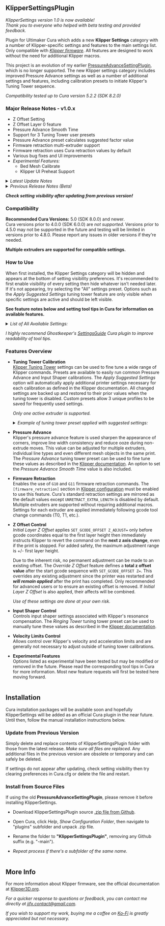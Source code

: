 ## KlipperSettingsPlugin

*KlipperSettings version 1.0 is now available!*<br/>
*Thank you to everyone who helped with beta testing and provided feedback.*

Plugin for Ultimaker Cura which adds a new **Klipper Settings** category with a number of Klipper-specific settings and features to the main settings list. Only compatible with [*Klipper firmware*](https://github.com/Klipper3d/klipper/). All features are designed to work without the need for additional Klipper macros.

This project is an evolution of my earlier [PressureAdvanceSettingPlugin](https://github.com/jjgraphix/PressureAdvanceSettingPlugin), which is no longer supported. The new Klipper settings category includes improved Pressure Advance settings as well as a number of additional settings and features, including calibration presets to initiate Klipper's Tuning Tower sequence.<br/>

*Compatibility tested up to Cura version 5.2.2 (SDK 8.2.0)*<br/>

### Major Release Notes - v1.0.x
- Z Offset Setting
- Z Offset Layer 0 feature
- Pressure Advance Smooth Time
- Support for 3 Tuning Tower user presets
- Pressure Advance preset calculates suggested factor value
- Firmware retraction multi-extruder support
- Firmware retraction uses Cura retraction values by default
- Various bug fixes and UI improvements
- *Experimental Features:*
  - Bed Mesh Calibrate
  - Klipper UI Preheat Support

<details><summary><em>Latest Update Notes</em></summary>
  <p><ul type="square">
    <li>Bug Fix v1.0.2</li>
      <ul type="disc">
        <li>Setting definition compatibility for older versions</li>
        <li>Fixed duplicate setting relations</li>
        <li>Fixed changing machines with preset settings enabled</li>
        <li>Smooth time not tied to pressure advance control</li>
        <li>Final warnings now combined into single message</li>
        <li>Minor fixes and setting cleanup</li>
      </ul>
  </ul></p>
</details>

<details><summary><em>Previous Release Notes (Beta)</em></summary>
  <p><ul type="square">
    <li>v0.8.0</li>
      <ul type="disc">
        <li>Compatibility for Cura version 5</li>
        <li>Adds new "Klipper Settings" category</li>
        <li>Adds Klipper velocity limit settings</li>
        <li>Pressure Advance supports per-object settings and multiple extruders</li>
        <li>Simplified Tuning Tower settings</li>
      </ul>
    <li>v0.9.0</li>
      <ul type="disc">
        <li>Adds Klipper category icon</li>
        <li>Firmware retraction settings</li>
        <li>Input shaper settings</li>
        <li>New presets feature for tuning tower:</li>
          <ul type="circle">
            <li>Pressure Advance preset</li>
            <li>Ringing Tower preset</li>
          </ul>
        <li>Improved descriptions and setting behavior</li>
        <li>Various bug fixes and improvements</li>
      </ul>
    <li>v0.9.1</li>
      <ul type="disc">
        <li>Fixed crashing in older Cura versions</li>
        <li>Custom icon now only enabled for Cura 5.0+</li>
        <li>Improved presets and backup behavior</li>
      </ul>
    <li>v0.9.2</li>
      <ul type="disc">
        <li>Fixed incorrect parameter in Pressure Advance Preset</li>
        <li>Preset layer height now suggested from nozzle size</li>
      </ul>
  </ul></p>
</details>

***Check setting visibility after updating from previous version!***

### Compatibility
**Recommended Cura Versions:** 5.0 (SDK 8.0.0) and newer.<br/>
Cura versions prior to 4.0.0 (SDK 6.0.0) are *not supported*. Versions prior to 4.5.0 may not be supported in the future and testing will be limited in versions prior to 4.8.0. Please report any issues in older versions if they're needed.

**Multiple extruders are supported for compatible settings.**

### How to Use
When first installed, the Klipper Settings category will be hidden and appears at the bottom of setting visibility preferences. It's recommended to first enable visibility of every setting then hide whatever isn't needed later. If it's not appearing, try selecting the "All" settings preset. Options such as the *Apply Suggested Settings* tuning tower feature are only visible when specific settings are active and should be left visible.

**See feature notes below and setting tool tips in Cura for information on available features.**

<details>
<summary><em>List of All Available Settings:</em></summary><br>
  <strong>Tool tips explain why some settings have negative values by default.</strong><br/><br/>

  ![image](https://github.com/jjgraphix/KlipperSettingsPlugin/blob/main/resources/images/examples/KSP_AllSettings_v1.0.PNG)
</details>

*I highly recommend Ghostkeeper's [SettingsGuide](https://github.com/Ghostkeeper/SettingsGuide) Cura plugin to improve readability of tool tips.*<br/>

### Features Overview
- **Tuning Tower Calibration**</br>
  [Klipper Tuning Tower](https://www.klipper3d.org/G-Codes.html#tuning_tower) settings can be used to fine tune a wide range of Klipper commands. Presets are available to easily run common Pressure Advance and Input Shaper calibrations. The *Apply Suggested Settings* option will automatically apply additional printer settings necessary for each calibration as defined in the Klipper documentation. All changed settings are backed up and restored to their prior values when the tuning tower is disabled. Custom presets allow 3 unique profiles to be saved for frequently used settings.
  
  *Only one active extruder is supported.*
  
  <details>
  <summary><em>Example of tuning tower preset applied with suggested settings:</em></summary><br><p>
  
    ![image](https://github.com/jjgraphix/KlipperSettingsPlugin/blob/main/resources/images/examples/KSP_Preset-ex1_v1.0.PNG)
  </p></details>

- **Pressure Advance**</br>
Klipper's pressure advance feature is used sharpen the appearance of corners, improve line width consistency and reduce ooze during non-extrude moves. This value can be adjusted for multiple extruders, individual line types and even different mesh objects in the same print. The *Pressure Advance* tuning tower preset can be used to fine tune these values as described in the [Klipper documentation](https://www.klipper3d.org/Pressure_Advance.html). An option to set the *Pressure Advance Smooth Time* value is also included.

- **Firmware Retraction**</br> 
Enables the use of <code>G10</code> and <code>G11</code> firmware retraction commands. The <code>[firmware_retraction]</code> section in [Klipper configuration](https://www.klipper3d.org/Config_Reference.html#firmware_retraction) must be enabled to use this feature. Cura's standard retraction settings are mirrored as the default values except <code>UNRETRACT_EXTRA_LENGTH</code> is disabled by default. Multiple extruders are supported without requiring additional macros. Settings for each extruder are applied immediately following gcode tool change commands (T0, T1, etc.).

- **Z Offset Control**</br>
  *Initial Layer Z Offset* applies <code>SET_GCODE_OFFSET Z_ADJUST=</code> only before gcode coordinates equal to the first layer height then immediately instructs Klipper to revert the command on the **next z axis change**, even if the print is stopped. For added safety, the maximum adjustment range is +/- first layer height.

  Due to the inherent risk, no permanent adjustment can be made to an existing offset. The *Override Z Offset* feature defines a <b>total z offset value</b> after the start gcode sequence with <code>SET_GCODE_OFFSET Z=</code>. This overrides any existing adjustment since the printer was restarted and ***will remain applied*** after the print has completed. Only recommended for advanced users or to ensure an existing offset is removed. If *Initial Layer Z Offset* is also applied, their affects will be combined.
  
  *Use of these settings are done at your own risk.*
  
- **Input Shaper Control**</br>
Controls input shaper settings associated with Klipper's resonance compensation. The *Ringing Tower* tuning tower preset can be used to manually tune these values as described in the [Klipper documentation](https://www.klipper3d.org/Resonance_Compensation.html).

- **Velocity Limits Control**</br> 
Allows control over Klipper's velocity and acceleration limits and are generally not necessary to adjust outside of tuning tower calibrations.

- **Experimental Features**</br>
Options listed as experimental have been tested but may be modified or removed in the future. Please read the corresponding tool tips in Cura for more information. Most new feature requests will first be tested here moving forward.<br/><br/>

## Installation
Cura installation packages will be available soon and hopefully KlipperSettings will be added as an official Cura plugin in the near future. Until then, follow the manual installation instructions below.

### Update from Previous Version
Simply delete and replace contents of KlipperSettingsPlugin folder with those from the latest release. *Make sure all files are replaced*. Any additional files in the previous version are obsolete or temporary and can safely be deleted.

If settings do not appear after updating, check setting visibility then try clearing preferences in Cura.cfg or delete the file and restart.

### Install from Source Files
If using the old **PressureAdvanceSettingPlugin**, please remove it before installing KlipperSettings.
  
- Download KlipperSettingsPlugin source [.zip file from Github](https://github.com/jjgraphix/KlipperSettingsPlugin/archive/refs/heads/main.zip).
  
- Open Cura, click *Help*, *Show Configuration Folder*, then navigate to "plugins" subfolder and unpack .zip file.

- Rename the folder to **"KlipperSettingsPlugin"**, removing any Github suffix (e.g. "-main"). 
  
- *Repeat process if there's a subfolder of the same name.*<br/><br/>

## More Info

For more information about Klipper firmware, see the official documentation at [Klipper3D.org](https://www.klipper3d.org).

*For a quicker response to questions or feedback, you can contact me directly at jjfx.contact@gmail.com.*

*If you wish to support my work, buying me a coffee on [Ko-Fi](https://ko-fi.com/jjjfx) is greatly appreciated but not necessary.*
